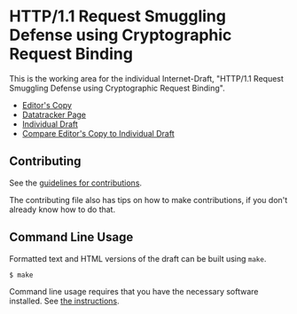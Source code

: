 <!-- regenerate: on (set to off if you edit this file) -->

# HTTP/1.1 Request Smuggling Defense using Cryptographic Request Binding

This is the working area for the individual Internet-Draft, "HTTP/1.1 Request Smuggling Defense using Cryptographic Request Binding".

* [Editor's Copy](https://enygren.github.io/draft-nygren-httpbis-http11-request-binding/#go.draft-nygren-httpbis-http11-request-binding.html)
* [Datatracker Page](https://datatracker.ietf.org/doc/draft-nygren-httpbis-http11-request-binding)
* [Individual Draft](https://datatracker.ietf.org/doc/html/draft-nygren-httpbis-http11-request-binding)
* [Compare Editor's Copy to Individual Draft](https://enygren.github.io/draft-nygren-httpbis-http11-request-binding/#go.draft-nygren-httpbis-http11-request-binding.diff)


## Contributing

See the
[guidelines for contributions](https://github.com/enygren/draft-nygren-httpbis-http11-request-binding/blob/main/CONTRIBUTING.md).

The contributing file also has tips on how to make contributions, if you
don't already know how to do that.

## Command Line Usage

Formatted text and HTML versions of the draft can be built using `make`.

```sh
$ make
```

Command line usage requires that you have the necessary software installed.  See
[the instructions](https://github.com/martinthomson/i-d-template/blob/main/doc/SETUP.md).

